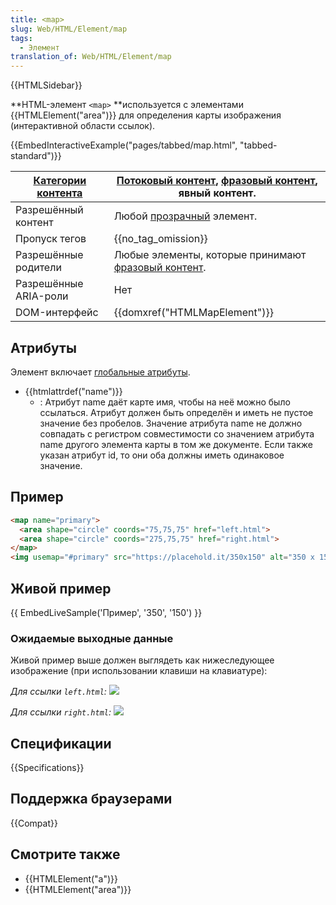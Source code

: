 ```yaml
---
title: <map>
slug: Web/HTML/Element/map
tags:
  - Элемент
translation_of: Web/HTML/Element/map
---
```


{{HTMLSidebar}}

**HTML-элемент `<map>` **используется с элементами {{HTMLElement("area")}} для определения карты изображения (интерактивной области ссылок).

{{EmbedInteractiveExample("pages/tabbed/map.html", "tabbed-standard")}}

| [Категории контента](/ru/docs/HTML/Content_categories) | [Потоковый контент](/ru/docs/HTML/Content_categories#Flow_content), [фразовый контент](/ru/docs/HTML/Content_categories#Phrasing_content), явный контент.                                                                  |
| ------------------------------------------------------ | -------------------------------------------------------------------------------------------------------------------------------------------------------------------------------------------------------------------------- |
| Разрешённый контент                                    | Любой [прозрачный](/ru/docs/Web/Guide/HTML/Content_categories#%D0%9F%D1%80%D0%BE%D0%B7%D1%80%D0%B0%D1%87%D0%BD%D0%B0%D1%8F_%D0%BC%D0%BE%D0%B4%D0%B5%D0%BB%D1%8C_%D0%BA%D0%BE%D0%BD%D1%82%D0%B5%D0%BD%D1%82%D0%B0) элемент. |
| Пропуск тегов                                          | {{no_tag_omission}}                                                                                                                                                                                                   |
| Разрешённые родители                                   | Любые элементы, которые принимают [фразовый контент](/ru/docs/HTML/Content_categories#Phrasing_content).                                                                                                                   |
| Разрешённые ARIA-роли                                  | Нет                                                                                                                                                                                                                        |
| DOM-интерфейс                                          | {{domxref("HTMLMapElement")}}                                                                                                                                                                                   |

## Атрибуты

Элемент включает [глобальные атрибуты](/ru/docs/HTML/Global_attributes).

- {{htmlattrdef("name")}}
  - : Атрибут name даёт карте имя, чтобы на неё можно было ссылаться. Атрибут должен быть определён и иметь не пустое значение без пробелов. Значение атрибута name не должно совпадать с регистром совместимости со значением атрибута name другого элемента карты в том же документе. Если также указан атрибут id, то они оба должны иметь одинаковое значение.

## Пример

```html
<map name="primary">
  <area shape="circle" coords="75,75,75" href="left.html">
  <area shape="circle" coords="275,75,75" href="right.html">
</map>
<img usemap="#primary" src="https://placehold.it/350x150" alt="350 x 150 pic">
```

## Живой пример

{{ EmbedLiveSample('Пример', '350', '150') }}

### Ожидаемые выходные данные

Живой пример выше должен выглядеть как нижеследующее изображение (при использовании клавиши на клавиатуре):

_Для ссылки `left.html`:_
![](screen_shot_2017-02-02_at_10.48.40_pm.png)

_Для ссылки `right.html`:_
![](screen_shot_2017-02-02_at_10.49.04_pm.png)

## Спецификации

{{Specifications}}

## Поддержка браузерами

{{Compat}}

## Смотрите также

- {{HTMLElement("a")}}
- {{HTMLElement("area")}}
